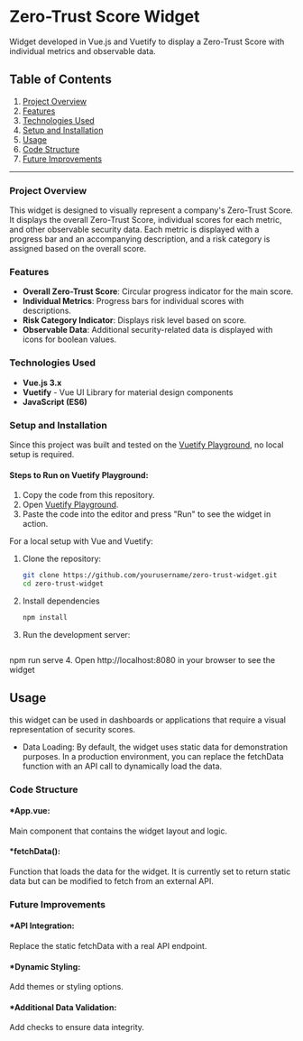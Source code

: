 # Zero-Trust Score Widget

Widget developed in Vue.js and Vuetify to display a Zero-Trust Score with individual metrics and observable data.

## Table of Contents

1. [Project Overview](#project-overview)
2. [Features](#features)
3. [Technologies Used](#technologies-used)
4. [Setup and Installation](#setup-and-installation)
5. [Usage](#usage)
6. [Code Structure](#code-structure)
7. [Future Improvements](#future-improvements)


---

### Project Overview

This widget is designed to visually represent a company's Zero-Trust Score. It displays the overall Zero-Trust Score, individual scores for each metric, and other observable security data. Each metric is displayed with a progress bar and an accompanying description, and a risk category is assigned based on the overall score.

### Features

- **Overall Zero-Trust Score**: Circular progress indicator for the main score.
- **Individual Metrics**: Progress bars for individual scores with descriptions.
- **Risk Category Indicator**: Displays risk level based on score.
- **Observable Data**: Additional security-related data is displayed with icons for boolean values.

### Technologies Used

- **Vue.js 3.x**
- **Vuetify** - Vue UI Library for material design components
- **JavaScript (ES6)**

### Setup and Installation

Since this project was built and tested on the [Vuetify Playground](https://play.vuetifyjs.com/), no local setup is required.

#### Steps to Run on Vuetify Playground:

1. Copy the code from this repository.
2. Open [Vuetify Playground](https://play.vuetifyjs.com/).
3. Paste the code into the editor and press "Run" to see the widget in action.

For a local setup with Vue and Vuetify:

1. Clone the repository:
   ```bash
   git clone https://github.com/yourusername/zero-trust-widget.git
   cd zero-trust-widget
2. Install dependencies
    ```bash
    npm install
3. Run the development server:
    ```bash
  npm run serve
4. Open http://localhost:8080 in your browser to see the widget

##  Usage  
this widget can be used in dashboards or applications that require a visual representation of security scores.
* Data Loading: By default, the widget uses static data for demonstration purposes. In a production environment, you can replace the fetchData function with an API call to dynamically load the data.
### Code Structure
#### *App.vue: 
Main component that contains the widget layout and logic.
#### *fetchData():
Function that loads the data for the widget. It is currently set to return static data but can be modified to fetch from an external API.
### Future Improvements
#### *API Integration:
Replace the static fetchData with a real API endpoint.
#### *Dynamic Styling:
Add themes or styling options.
#### *Additional Data Validation:
Add checks to ensure data integrity.

   


